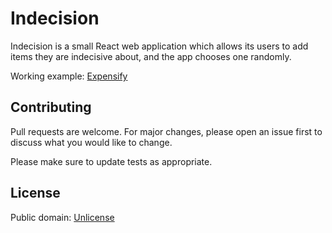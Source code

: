 # Indecision

Indecision is a small React web application which allows its users to add items they are indecisive about, and the app chooses one randomly.

Working example: [Expensify](https://expensify-app-igd.herokuapp.com/)

## Contributing
Pull requests are welcome. For major changes, please open an issue first to discuss what you would like to change.

Please make sure to update tests as appropriate.

## License
Public domain: [Unlicense](https://unlicense.org/)